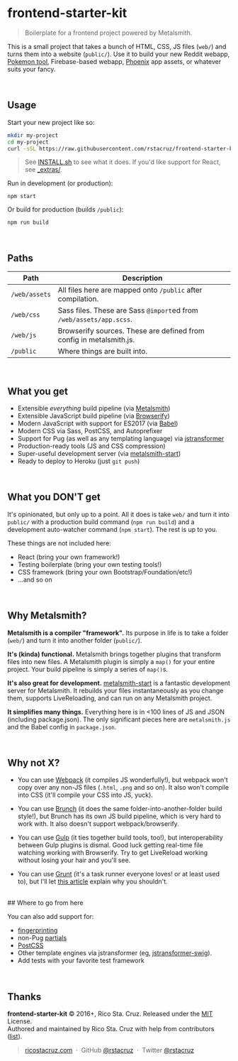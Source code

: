 # frontend-starter-kit

> Boilerplate for a frontend project powered by Metalsmith.

This is a small project that takes a bunch of HTML, CSS, JS files (`web/`) and turns them into a website (`public/`). Use it to build your new Reddit webapp, [Pokemon tool](http://weedlecalc.com/), Firebase-based webapp, [Phoenix](http://phoenixframework.org/) app assets, or whatever suits your fancy.

<br>

## Usage

Start your new project like so:

```sh
mkdir my-project
cd my-project
curl -sSL https://raw.githubusercontent.com/rstacruz/frontend-starter-kit/master/_extras/INSTALL.sh | bash
```

> See [INSTALL.sh](_extras/INSTALL.sh) to see what it does. If you'd like support for React, see [_extras/](_extras).

Run in development (or production):

```
npm start
```

Or build for production (builds `/public`):

```
npm run build
```

<br>

## Paths

| Path | Description |
| ---- | ----------- |
| `/web/assets` | All files here are mapped onto `/public` after compilation. |
| `/web/css` | Sass files. These are Sass `@import`ed from `/web/assets/app.scss`. |
| `/web/js` | Browserify sources. These are defined from config in metalsmith.js. |
| `/public` | Where things are built into. |

<br>

## What you get

- Extensible _everything_ build pipeline (via [Metalsmith](http://metalsmith.io))
- Extensible JavaScript build pipeline (via [Browserify](http://browserify.org/))
- Modern JavaScript with support for ES2017 (via [Babel](https://babeljs.io/))
- Modern CSS via Sass, PostCSS, and Autoprefixer
- Support for Pug (as well as any templating language) via [jstransformer](https://github.com/RobLoach/metalsmith-jstransformer)
- Production-ready tools (JS and CSS compression)
- Super-useful development server (via [metalsmith-start](https://www.npmjs.com/package/metalsmith-start))
- Ready to deploy to Heroku (just `git push`)

<br>

## What you DON'T get

It's opinionated, but only up to a point. All it does is take `web/` and turn it into `public/` with a production build command (`npm run build`) and a development auto-watcher command (`npm start`). The rest is up to you.

These things are not included here:

- React (bring your own framework!)
- Testing boilerplate (bring your own testing tools!)
- CSS framework (bring your own Bootstrap/Foundation/etc!)
- ...and so on

<br>

## Why Metalsmith?

__Metalsmith is a compiler "framework".__ Its purpose in life is to take a folder (`web/`) and turn it into another folder (`public/`).

__It's (kinda) functional.__ Metalsmith brings together plugins that transform files into new files. A Metalsmith plugin is simply a `map()` for your entire project. Your build pipeline is simply a series of `map()`s.

__It's also great for development.__ [metalsmith-start](https://www.npmjs.com/package/metalsmith-start) is a fantastic development server for Metalsmith. It rebuilds your files instantaneously as you change them, supports LiveReloading, and can run on any Metalsmith project.

__It simplifies many things.__ Everything here is in <100 lines of JS and JSON (including package.json). The only significant pieces here are `metalsmith.js` and the Babel config in `package.json`.

<br>

## Why not X?

- You can use [Webpack](https://webpack.github.io/) (it compiles JS wonderfully!), but webpack won't copy over any non-JS files (`.html`, `.png` and so on). It also won't compile into CSS (it'll compile your CSS into JS, yuck).

- You can use [Brunch](http://brunch.io/) (it does the same folder-into-another-folder build style!), but Brunch has its own JS build pipeline, which is very hard to work with. It also doesn't support webpack/browserify.

- You can use [Gulp](http://gulpjs.com/) (it ties together build tools, too!), but interoperability between Gulp plugins is dismal. Good luck getting real-time file watching working with Browserify. Try to get LiveReload working without losing your hair and you'll see.

- You can use [Grunt](http://gulpjs.com/) (it's a task runner everyone loves! or at least used to), but I'll let [this article](https://www.keithcirkel.co.uk/why-we-should-stop-using-grunt/) explain why you shouldn't.

<br>
## Where to go from here

You can also add support for:

- [fingerprinting](https://github.com/superwolff/metalsmith-fingerprint-ignore)
- non-Pug [partials](https://github.com/RobLoach/metalsmith-jstransformer-partials)
- [PostCSS](https://www.npmjs.com/package/metalsmith-postcss)
- Other template engines via jstransformer (eg, [jstransformer-swig](https://github.com/jstransformers/jstransformer-swig)).
- Add tests with your favorite test framework

<br>

## Thanks

**frontend-starter-kit** © 2016+, Rico Sta. Cruz. Released under the [MIT] License.<br>
Authored and maintained by Rico Sta. Cruz with help from contributors ([list][contributors]).

> [ricostacruz.com](http://ricostacruz.com) &nbsp;&middot;&nbsp;
> GitHub [@rstacruz](https://github.com/rstacruz) &nbsp;&middot;&nbsp;
> Twitter [@rstacruz](https://twitter.com/rstacruz)

[MIT]: http://mit-license.org/
[contributors]: http://github.com/rstacruz/frontend-starter-kit/contributors
